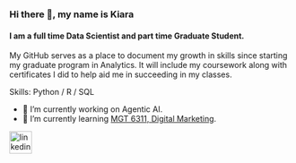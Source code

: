 ### Hi there 👋, my name is Kiara
#### I am a full time Data Scientist and part time Graduate Student.
My GitHub serves as a place to document my growth in skills since starting my graduate program in Analytics. It will include my coursework along with certificates I did to help aid me in succeeding in my classes.

Skills: Python / R / SQL

- 🔭 I’m currently working on Agentic AI.
- 🌱 I’m currently learning <a href="https://omscs.gatech.edu/isye-6501-intro-analytics-modeling">MGT 6311, Digital Marketing</a>.


[<img src='https://cdn.jsdelivr.net/npm/simple-icons@3.0.1/icons/linkedin.svg' alt='linkedin' height='40'>](https://www.linkedin.com/in/kiaraab/)  

